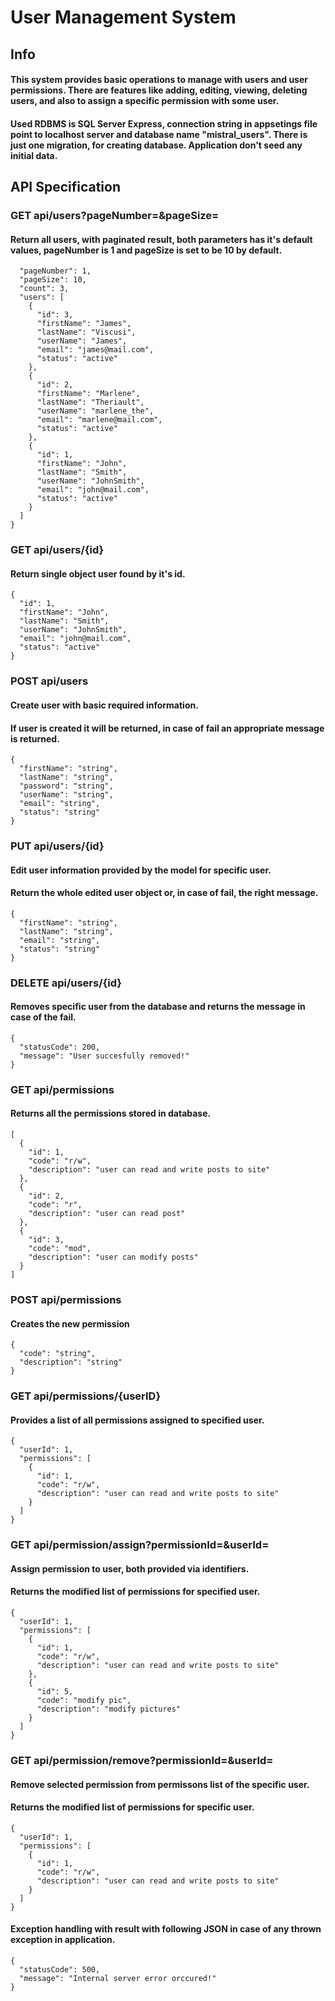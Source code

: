 # User Management System

## Info

#### This system provides basic operations to manage with users and user permissions. There are features like adding, editing, viewing, deleting users, and also to assign a specific permission with some user.
#### Used RDBMS is SQL Server Express, connection string in appsetings file point to localhost server and database name "mistral_users". There is just one migration, for creating database. Application don't seed any initial data.

## API Specification

### GET api/users?pageNumber=&pageSize=

#### Return all users, with paginated result, both parameters has it's default values, pageNumber is 1 and pageSize is set to be 10 by default.

```
  "pageNumber": 1,
  "pageSize": 10,
  "count": 3,
  "users": [
    {
      "id": 3,
      "firstName": "James",
      "lastName": "Viscusi",
      "userName": "James",
      "email": "james@mail.com",
      "status": "active"
    },
    {
      "id": 2,
      "firstName": "Marlene",
      "lastName": "Theriault",
      "userName": "marlene_the",
      "email": "marlene@mail.com",
      "status": "active"
    },
    {
      "id": 1,
      "firstName": "John",
      "lastName": "Smith",
      "userName": "JohnSmith",
      "email": "john@mail.com",
      "status": "active"
    }
  ]
}
```
### GET api/users/{id}

#### Return single object user found by it's id.

```
{
  "id": 1,
  "firstName": "John",
  "lastName": "Smith",
  "userName": "JohnSmith",
  "email": "john@mail.com",
  "status": "active"
}
```

### POST api/users

#### Create user with basic required information.
#### If user is created it will be returned, in case of fail an appropriate message is returned.

```
{
  "firstName": "string",
  "lastName": "string",
  "password": "string",
  "userName": "string",
  "email": "string",
  "status": "string"
}
```
### PUT api/users/{id}

#### Edit user information provided by the model for specific user.
#### Return the whole edited user object or, in case of fail, the right message.

```
{
  "firstName": "string",
  "lastName": "string",
  "email": "string",
  "status": "string"
}
```

### DELETE api/users/{id}

#### Removes specific user from the database and returns the message in case of the fail.

```
{
  "statusCode": 200,
  "message": "User succesfully removed!"
}
```

### GET api/permissions

#### Returns all the permissions stored in database.

```
[
  {
    "id": 1,
    "code": "r/w",
    "description": "user can read and write posts to site"
  },
  {
    "id": 2,
    "code": "r",
    "description": "user can read post"
  },
  {
    "id": 3,
    "code": "mod",
    "description": "user can modify posts"
  }
]
```
### POST api/permissions

#### Creates the new permission

```
{
  "code": "string",
  "description": "string"
}
```
### GET api/permissions/{userID}

#### Provides a list of all permissions assigned to specified user.

```
{
  "userId": 1,
  "permissions": [
    {
      "id": 1,
      "code": "r/w",
      "description": "user can read and write posts to site"
    }
  ]
}
```

### GET api/permission/assign?permissionId=&userId=

#### Assign permission to user, both provided via identifiers.
#### Returns the modified list of permissions for specified user.
```
{
  "userId": 1,
  "permissions": [
    {
      "id": 1,
      "code": "r/w",
      "description": "user can read and write posts to site"
    },
    {
      "id": 5,
      "code": "modify pic",
      "description": "modify pictures"
    }
  ]
}
```

### GET api/permission/remove?permissionId=&userId=

#### Remove selected permission from permissons list of the specific user. 
#### Returns the modified list of permissions for specific user.

```
{
  "userId": 1,
  "permissions": [
    {
      "id": 1,
      "code": "r/w",
      "description": "user can read and write posts to site"
    }
  ]
}
```
 
#### Exception handling with result with following JSON in case of any thrown exception in application.

```
{
  "statusCode": 500,
  "message": "Internal server error orccured!"
}

```
